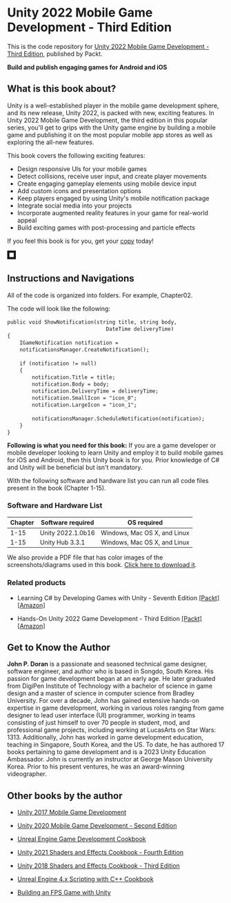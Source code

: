 # Unity 2022 Mobile Game Development - Third Edition

<a href="https://www.packtpub.com/product/unity-2022-mobile-game-development-third-edition/9781804613726?utm_source=github&utm_medium=repository&utm_campaign="><img src="https://content.packt.com/B18868/cover_image_small.jpg" alt="" height="256px" align="right"></a>

This is the code repository for [Unity 2022 Mobile Game Development - Third Edition](https://www.packtpub.com/product/unity-2022-mobile-game-development-third-edition/9781804613726?utm_source=github&utm_medium=repository&utm_campaign=), published by Packt.

**Build and publish engaging games for Android and iOS**

## What is this book about?
Unity is a well-established player in the mobile game development sphere, and its new release, Unity 2022, is packed with new, exciting features. In Unity 2022 Mobile Game Development, the third edition in this popular series, you'll get to grips with the Unity game engine by building a mobile game and publishing it on the most popular mobile app stores as well as exploring the all-new features.

This book covers the following exciting features:
* Design responsive UIs for your mobile games
* Detect collisions, receive user input, and create player movements
* Create engaging gameplay elements using mobile device input
* Add custom icons and presentation options
* Keep players engaged by using Unity's mobile notification package
* Integrate social media into your projects
* Incorporate augmented reality features in your game for real-world appeal
* Build exciting games with post-processing and particle effects

If you feel this book is for you, get your [copy](https://www.amazon.com/dp/180461372X) today!

<a href="https://www.packtpub.com/?utm_source=github&utm_medium=banner&utm_campaign=GitHubBanner"><img src="https://raw.githubusercontent.com/PacktPublishing/GitHub/master/GitHub.png" 
alt="https://www.packtpub.com/" border="5" /></a>

## Instructions and Navigations
All of the code is organized into folders. For example, Chapter02.

The code will look like the following:
```
public void ShowNotification(string title, string body,
                                DateTime deliveryTime)
{
    IGameNotification notification =
    notificationsManager.CreateNotification();
    
    if (notification != null)
    {
        notification.Title = title;
        notification.Body = body;
        notification.DeliveryTime = deliveryTime;
        notification.SmallIcon = "icon_0";
        notification.LargeIcon = "icon_1";
        
        notificationsManager.ScheduleNotification(notification);
    }
}
```

**Following is what you need for this book:**
If you are a game developer or mobile developer looking to learn Unity and employ it to build mobile games for iOS and Android, then this Unity book is for you. Prior knowledge of C# and Unity will be beneficial but isn't mandatory.

With the following software and hardware list you can run all code files present in the book (Chapter 1-15).
### Software and Hardware List
| Chapter | Software required | OS required |
| -------- | ------------------------------------ | ----------------------------------- |
| 1-15 | Unity 2022.1.0b16 | Windows, Mac OS X, and Linux |
| 1-15 | Unity Hub 3.3.1 | Windows, Mac OS X, and Linux |

We also provide a PDF file that has color images of the screenshots/diagrams used in this book. [Click here to download it](https://packt.link/6M4wR).

### Related products
* Learning C# by Developing Games with Unity - Seventh Edition [[Packt]](https://www.packtpub.com/product/learning-c-by-developing-games-with-unity-seventh-edition/9781837636877?utm_source=github&utm_medium=repository&utm_campaign=9781837636877) [[Amazon]](https://www.amazon.com/dp/1837636877)

* Hands-On Unity 2022 Game Development - Third Edition [[Packt]](https://www.packtpub.com/product/hands-on-unity-2022-game-development-third-edition/9781803236919?utm_source=github&utm_medium=repository&utm_campaign=9781803236919) [[Amazon]](https://www.amazon.com/dp/1803236914)

## Get to Know the Author
**John P. Doran** is a passionate and seasoned technical game designer, software engineer, and author who is based in Songdo, South Korea. His passion for game development began at an early age. He later graduated from DigiPen Institute of Technology with a bachelor of science in game design and a master of science in computer science from Bradley University.
For over a decade, John has gained extensive hands-on expertise in game development, working in various roles ranging from game designer to lead user interface (UI) programmer, working in teams consisting of just himself to over 70 people in student, mod, and professional game projects, including working at LucasArts on Star Wars: 1313. Additionally, John has worked in game development education, teaching in Singapore, South Korea, and the US. To date, he has authored 17 books pertaining to game development and is a 2023 Unity Education Ambassador.
John is currently an instructor at George Mason University Korea. Prior to his present ventures, he was an award-winning videographer.

## Other books by the author
* [Unity 2017 Mobile Game Development](https://www.packtpub.com/product/unity-2017-mobile-game-development/9781787288713?utm_source=github&utm_medium=repository&utm_campaign=9781787288713)

* [Unity 2020 Mobile Game Development - Second Edition](https://www.packtpub.com/product/unity-2020-mobile-game-development-second-edition/9781838987336?utm_source=github&utm_medium=repository&utm_campaign=9781838987336)

* [Unreal Engine Game Development Cookbook](https://www.packtpub.com/product/unreal-engine-game-development-cookbook/9781784398163?utm_source=github&utm_medium=repository&utm_campaign=9781784398163)

* [Unity 2021 Shaders and Effects Cookbook - Fourth Edition](https://www.packtpub.com/product/unity-2021-shaders-and-effects-cookbook-fourth-edition/9781839218620?utm_source=github&utm_medium=repository&utm_campaign=9781839218620)

* [Unity 2018 Shaders and Effects Cookbook - Third Edition](https://www.packtpub.com/product/unity-2018-shaders-and-effects-cookbook-third-edition/9781788396233?utm_source=github&utm_medium=repository&utm_campaign=9781788396233)

* [Unreal Engine 4.x Scripting with C++ Cookbook](https://www.packtpub.com/product/unreal-engine-4x-scripting-with-c-cookbook-second-edition/9781789809503)

* [Building an FPS Game with Unity](https://www.packtpub.com/product/building-an-fps-game-with-unity/9781782174806)
